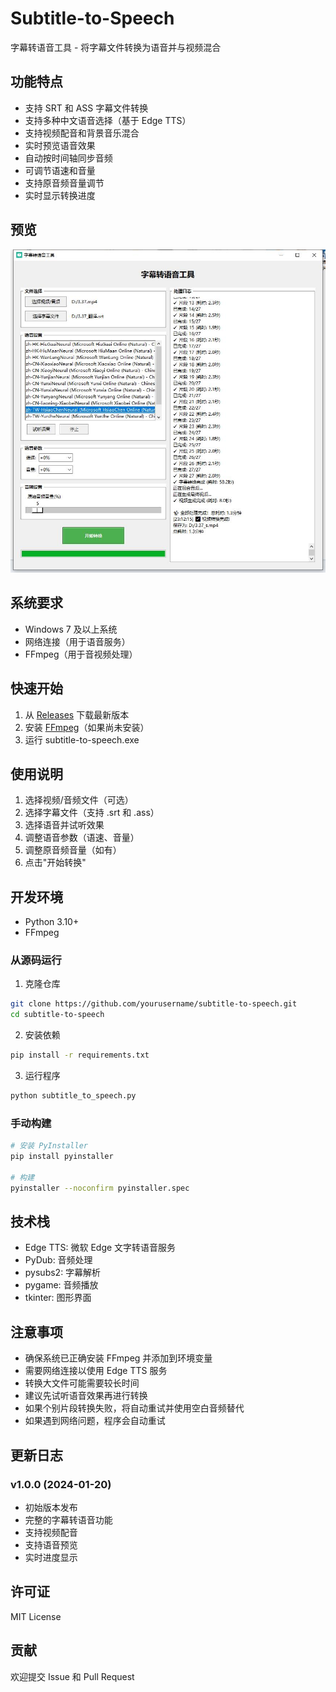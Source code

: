 # Subtitle-to-Speech
字幕转语音工具 - 将字幕文件转换为语音并与视频混合

## 功能特点
- 支持 SRT 和 ASS 字幕文件转换
- 支持多种中文语音选择（基于 Edge TTS）
- 支持视频配音和背景音乐混合
- 实时预览语音效果
- 自动按时间轴同步音频
- 可调节语速和音量
- 支持原音频音量调节
- 实时显示转换进度

## 预览
![程序界面预览](zs.jpg)

## 系统要求
- Windows 7 及以上系统
- 网络连接（用于语音服务）
- FFmpeg（用于音视频处理）

## 快速开始
1. 从 [Releases](https://github.com/yourusername/subtitle-to-speech/releases) 下载最新版本
2. 安装 [FFmpeg](https://www.gyan.dev/ffmpeg/builds/)（如果尚未安装）
3. 运行 subtitle-to-speech.exe

## 使用说明
1. 选择视频/音频文件（可选）
2. 选择字幕文件（支持 .srt 和 .ass）
3. 选择语音并试听效果
4. 调整语音参数（语速、音量）
5. 调整原音频音量（如有）
6. 点击"开始转换"

## 开发环境
- Python 3.10+
- FFmpeg

### 从源码运行
1. 克隆仓库
```bash
git clone https://github.com/yourusername/subtitle-to-speech.git
cd subtitle-to-speech
```

2. 安装依赖
```bash
pip install -r requirements.txt
```

3. 运行程序
```bash
python subtitle_to_speech.py
```

### 手动构建
```bash
# 安装 PyInstaller
pip install pyinstaller

# 构建
pyinstaller --noconfirm pyinstaller.spec
```

## 技术栈
- Edge TTS: 微软 Edge 文字转语音服务
- PyDub: 音频处理
- pysubs2: 字幕解析
- pygame: 音频播放
- tkinter: 图形界面

## 注意事项
- 确保系统已正确安装 FFmpeg 并添加到环境变量
- 需要网络连接以使用 Edge TTS 服务
- 转换大文件可能需要较长时间
- 建议先试听语音效果再进行转换
- 如果个别片段转换失败，将自动重试并使用空白音频替代
- 如果遇到网络问题，程序会自动重试

## 更新日志
### v1.0.0 (2024-01-20)
- 初始版本发布
- 完整的字幕转语音功能
- 支持视频配音
- 支持语音预览
- 实时进度显示

## 许可证
MIT License

## 贡献
欢迎提交 Issue 和 Pull Request